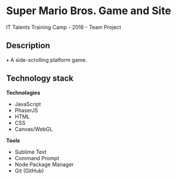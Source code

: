 # Super Mario Bros. Game and Site

IT Talents Training Camp - 2016 - Team Project

## Description

• A side-scrolling platform game.

## Technology stack

**Technologies**

* JavaScript
* PhaserJS
* HTML
* CSS
* Canvas/WebGL

**Tools**

* Sublime Text
* Command Prompt
* Node Package Manager
* Git (GitHub)
